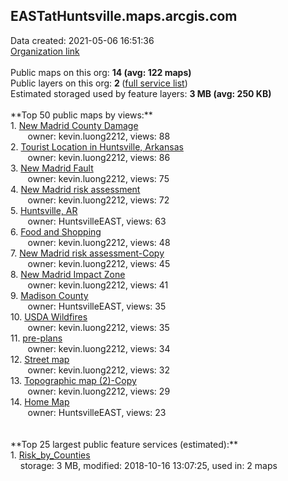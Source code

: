 <h2>EASTatHuntsville.maps.arcgis.com</h2> Data created: 2021-05-06 16:51:36 <br /><a target='new' href='https://EASTatHuntsville.maps.arcgis.com'>Organization link</a><br /><br />Public maps on this org: <b>14 (avg: 122 maps)</b><br />Public layers on this org: <b>2 </b>(<a target='new' href='https://services.arcgis.com/EGy3PhzbdmuPPSnM/ArcGIS/rest/services'>full service list</a>)<br />Estimated storaged used by feature layers: <b>3 MB (avg: 250 KB)</b><br /><br />**Top 50 public maps by views:**<br />  1. <a target='new' href='https://www.arcgis.com/home/item.html?id=429e3aad45ac40c896e1bf880fccb731'>New Madrid County Damage</a> <br />  &nbsp;&nbsp;&nbsp;&nbsp; &nbsp;&nbsp;owner: kevin.luong2212, views: 88<br />  2. <a target='new' href='https://www.arcgis.com/home/item.html?id=3912f9ade3b444c6a31e4dd0cd42ecdf'>Tourist Location in Huntsville, Arkansas</a> <br />  &nbsp;&nbsp;&nbsp;&nbsp; &nbsp;&nbsp;owner: kevin.luong2212, views: 86<br />  3. <a target='new' href='https://www.arcgis.com/home/item.html?id=e56037e4ef29400ca3933d574aafe20d'>New Madrid Fault</a> <br />  &nbsp;&nbsp;&nbsp;&nbsp; &nbsp;&nbsp;owner: kevin.luong2212, views: 75<br />  4. <a target='new' href='https://www.arcgis.com/home/item.html?id=49e98705278b4d61bbff98f6acd9533d'>New Madrid risk assessment</a> <br />  &nbsp;&nbsp;&nbsp;&nbsp; &nbsp;&nbsp;owner: kevin.luong2212, views: 72<br />  5. <a target='new' href='https://www.arcgis.com/home/item.html?id=a1659ff171734f669b1ee1e87605b2db'>Huntsville, AR</a> <br />  &nbsp;&nbsp;&nbsp;&nbsp; &nbsp;&nbsp;owner: HuntsvilleEAST, views: 63<br />  6. <a target='new' href='https://www.arcgis.com/home/item.html?id=1b44c73654fe4b0ca3a124e2ee07de0f'>Food and Shopping</a> <br />  &nbsp;&nbsp;&nbsp;&nbsp; &nbsp;&nbsp;owner: kevin.luong2212, views: 48<br />  7. <a target='new' href='https://www.arcgis.com/home/item.html?id=add3626dab2143029bf78a513b63d527'>New Madrid risk assessment-Copy</a> <br />  &nbsp;&nbsp;&nbsp;&nbsp; &nbsp;&nbsp;owner: kevin.luong2212, views: 45<br />  8. <a target='new' href='https://www.arcgis.com/home/item.html?id=5c3354b59b5642a390282ee7d6feeec4'>New Madrid Impact Zone</a> <br />  &nbsp;&nbsp;&nbsp;&nbsp; &nbsp;&nbsp;owner: kevin.luong2212, views: 41<br />  9. <a target='new' href='https://www.arcgis.com/home/item.html?id=42a98e36fe764f0ba62561b286e494fc'>Madison County</a> <br />  &nbsp;&nbsp;&nbsp;&nbsp; &nbsp;&nbsp;owner: HuntsvilleEAST, views: 35<br />  10. <a target='new' href='https://www.arcgis.com/home/item.html?id=4346e8cbdf2241fcbd413542703110a8'>USDA Wildfires</a> <br />  &nbsp;&nbsp;&nbsp;&nbsp; &nbsp;&nbsp;owner: kevin.luong2212, views: 35<br />  11. <a target='new' href='https://www.arcgis.com/home/item.html?id=89d8e1ae13de47798c8f232c2f367ef8'>pre-plans</a> <br />  &nbsp;&nbsp;&nbsp;&nbsp; &nbsp;&nbsp;owner: kevin.luong2212, views: 34<br />  12. <a target='new' href='https://www.arcgis.com/home/item.html?id=1dd88ef7c91d4a3bbddffe5619697ba9'>Street map</a> <br />  &nbsp;&nbsp;&nbsp;&nbsp; &nbsp;&nbsp;owner: kevin.luong2212, views: 32<br />  13. <a target='new' href='https://www.arcgis.com/home/item.html?id=312636e8c3964d4ab751137b0e2e1474'>Topographic map (2)-Copy</a> <br />  &nbsp;&nbsp;&nbsp;&nbsp; &nbsp;&nbsp;owner: kevin.luong2212, views: 29<br />  14. <a target='new' href='https://www.arcgis.com/home/item.html?id=4ce379321e0643a8b9fdcf5d6d0f8d63'>Home Map</a> <br />  &nbsp;&nbsp;&nbsp;&nbsp; &nbsp;&nbsp;owner: HuntsvilleEAST, views: 23<br /><br /><br />**Top 25 largest public feature services (estimated):**<br /> 1. <a target='new' href='https://www.arcgis.com/home/item.html?id=5f63059c832044279f1a474fa330b06c'>Risk_by_Counties</a><br /> &nbsp;&nbsp;&nbsp;&nbsp;storage: 3 MB, modified: 2018-10-16 13:07:25,  used in: 2 maps<br />